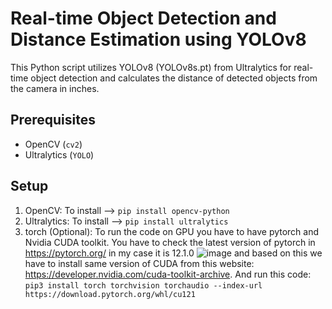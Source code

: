 # Real-time Object Detection and Distance Estimation using YOLOv8
This Python script utilizes YOLOv8 (YOLOv8s.pt) from Ultralytics for real-time object detection and calculates the distance of detected objects from the camera in inches.

## Prerequisites
- OpenCV (`cv2`)
- Ultralytics (`YOLO`)

## Setup
1. OpenCV: To install --> ```pip install opencv-python```
2. Ultralytics: To install --> ```pip install ultralytics```
3. torch (Optional): To run the code on GPU you have to have pytorch and Nvidia CUDA toolkit. You have to check the latest version of pytorch in https://pytorch.org/ in my case it is 12.1.0
![image](https://github.com/SpawnedNPC/DistanceEstimationYoloV8/assets/125773427/d08d34d1-3d93-4f69-bf82-535cbac9efde) and based on this we have to install same version of CUDA from this website:
 https://developer.nvidia.com/cuda-toolkit-archive. And run this code: ``` pip3 install torch torchvision torchaudio --index-url https://download.pytorch.org/whl/cu121 ```

## 
